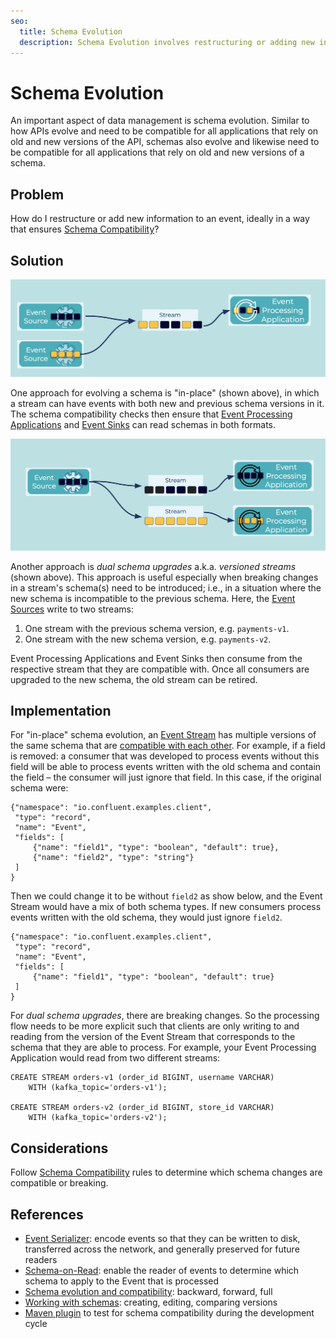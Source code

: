 ```yaml
---
seo:
  title: Schema Evolution
  description: Schema Evolution involves restructuring or adding new information to an event
---
```


# Schema Evolution
An important aspect of data management is schema evolution.
Similar to how APIs evolve and need to be compatible for all applications that rely on old and new versions of the API, schemas also evolve and likewise need to be compatible for all applications that rely on old and new versions of a schema.

## Problem
How do I restructure or add new information to an event, ideally in a way that ensures [Schema Compatibility](schema-compatibility.md)?

## Solution
![schema-evolution](../img/schema-evolution-1.png)

One approach for evolving a schema is "in-place" (shown above), in which a stream can have events with both new and previous schema versions in it. The schema compatibility checks then ensure that [Event Processing Applications](../event-processing/event-processing-application.md) and [Event Sinks](../event-sink/event-sink.md) can read schemas in both formats.

![schema-evolution](../img/schema-evolution-2.png)

Another approach is _dual schema upgrades_ a.k.a. _versioned streams_ (shown above). This approach is useful especially when breaking changes in a stream's schema(s) need to be introduced; i.e., in a situation where the new schema is incompatible to the previous schema. Here, the [Event Sources](../event-source/event-source.md) write to two streams:

1. One stream with the previous schema version, e.g. `payments-v1`.
2. One stream with the new schema version, e.g. `payments-v2`.

Event Processing Applications and Event Sinks then consume from the respective stream that they are compatible with.
Once all consumers are upgraded to the new schema, the old stream can be retired.

## Implementation
For "in-place" schema evolution, an [Event Stream](../event-stream/event-stream.md) has multiple versions of the same schema that are [compatible with each other](schema-compatibility.md).
For example, if a field is removed: a consumer that was developed to process events without this field will be able to process events written with the old schema and contain the field – the consumer will just ignore that field.
In this case, if the original schema were:

```
{"namespace": "io.confluent.examples.client",
 "type": "record",
 "name": "Event",
 "fields": [
     {"name": "field1", "type": "boolean", "default": true},
     {"name": "field2", "type": "string"}
 ]
}
```

Then we could change it to be without `field2` as show below, and the Event Stream would have a mix of both schema types.
If new consumers process events written with the old schema, they would just ignore `field2`.

```
{"namespace": "io.confluent.examples.client",
 "type": "record",
 "name": "Event",
 "fields": [
     {"name": "field1", "type": "boolean", "default": true}
 ]
}
```

For _dual schema upgrades_, there are breaking changes. So the processing flow needs to be more explicit such that clients are only writing to and reading from the version of the Event Stream that corresponds to the schema that they are able to process.
For example, your Event Processing Application would read from two different streams:

```
CREATE STREAM orders-v1 (order_id BIGINT, username VARCHAR)
    WITH (kafka_topic='orders-v1');

CREATE STREAM orders-v2 (order_id BIGINT, store_id VARCHAR)
    WITH (kafka_topic='orders-v2');
```

## Considerations
Follow [Schema Compatibility](../event-stream/schema-compatibility.md) rules to determine which schema changes are compatible or breaking.

## References
* [Event Serializer](../event/event-serializer.md): encode events so that they can be written to disk, transferred across the network, and generally preserved for future readers
* [Schema-on-Read](../event/schema-on-read.md): enable the reader of events to determine which schema to apply to the Event that is processed
* [Schema evolution and compatibility](https://docs.confluent.io/platform/current/schema-registry/avro.html): backward, forward, full
* [Working with schemas](https://docs.confluent.io/cloud/current/client-apps/schemas-manage.html): creating, editing, comparing versions
* [Maven plugin](https://docs.confluent.io/platform/current/schema-registry/develop/maven-plugin.html#schema-registry-test-compatibility) to test for schema compatibility during the development cycle
